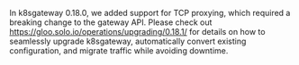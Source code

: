 In k8sgateway 0.18.0, we added support for TCP proxying, which required a breaking change to the gateway API. 
Please check out https://gloo.solo.io/operations/upgrading/0.18.1/ for details on how to seamlessly upgrade k8sgateway, 
automatically convert existing configuration, and migrate traffic while avoiding downtime. 
